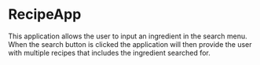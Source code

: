 # RecipeApp
This application allows the user to input an ingredient in the search menu. When the search button is clicked the application will then provide the user with multiple recipes that includes the ingredient searched for.
